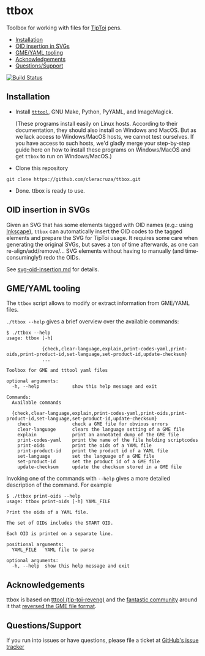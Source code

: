 # ttbox

Toolbox for working with files for [TipToi](https://www.tiptoi.com/) pens.

* [Installation](#installation)
* [OID insertion in SVGs](#oid-insertion-in-svgs)
* [GME/YAML tooling](#gmeyaml-tooling)
* [Acknowledgements](#acknowledgements)
* [Questions/Support](#questionssupport)

[![Build Status](https://travis-ci.org/cleracruza/ttbox.svg?branch=master)](https://travis-ci.org/cleracruza/ttbox)

## Installation

* Install [`tttool`](https://github.com/entropia/tip-toi-reveng), GNU Make, Python, PyYAML, and ImageMagick.

  (These programs install easily on Linux hosts. According to their
  documentation, they should also install on Windows and MacOS. But as
  we lack access to Windows/MacOS hosts, we cannot test ourselves. If
  you have access to such hosts, we'd gladly merge your step-by-step
  guide here on how to install these programs on Windows/MacOS and get
  `ttbox` to run on Windows/MacOS.)

* Clone this repository
```
git clone https://github.com/cleracruza/ttbox.git
```
* Done. ttbox is ready to use.

## OID insertion in SVGs

Given an SVG that has some elements tagged with OID names (e.g.: using [Inkscape](https://inkscape.org/)), `ttbox` can automatically insert the OID codes to the tagged elements and prepare the SVG for TipToi usage. It requires some care when generating the original SVGs, but saves a ton of time afterwards, as one can re-align/add/remove/... SVG elements without having to manually (and time-consumingly!) redo the OIDs.

See [svg-oid-insertion.md](svg-oid-insertion.md) for details.

## GME/YAML tooling

The `ttbox` script allows to modify or extract information from GME/YAML files.

`./ttbox --help` gives a brief overview over the available commands:

```
$ ./ttbox --help
usage: ttbox [-h]
             
             {check,clear-language,explain,print-codes-yaml,print-oids,print-product-id,set-language,set-product-id,update-checksum}
             ...

Toolbox for GME and tttool yaml files

optional arguments:
  -h, --help            show this help message and exit

Commands:
  Available commands

  {check,clear-language,explain,print-codes-yaml,print-oids,print-product-id,set-language,set-product-id,update-checksum}
    check               check a GME file for obvious errors
    clear-language      clears the language setting of a GME file
    explain             print an annotated dump of the GME file
    print-codes-yaml    print the name of the file holding scriptcodes
    print-oids          print the oids of a YAML file
    print-product-id    print the product id of a YAML file
    set-language        set the language of a GME file
    set-product-id      set the product id of a GME file
    update-checksum     update the checksum stored in a GME file
```

Invoking one of the commands with `--help` gives a more detailed description of the command. For example

```
$ ./ttbox print-oids --help
usage: ttbox print-oids [-h] YAML_FILE

Print the oids of a YAML file.

The set of OIDs includes the START OID.

Each OID is printed on a separate line.

positional arguments:
  YAML_FILE   YAML file to parse

optional arguments:
  -h, --help  show this help message and exit
```

## Acknowledgements

ttbox is based on [tttool (tip-toi-reveng)](https://github.com/entropia/tip-toi-reveng) and the [fantastic community](https://lists.nomeata.de/mailman/listinfo/tiptoi) around it that [reversed the GME file format](https://github.com/entropia/tip-toi-reveng/blob/master/GME-Format.md).

## Questions/Support

If you run into issues or have questions, please file a ticket at [GitHub's issue tracker](https://github.com/cleracruza/ttbox/issues/new)

